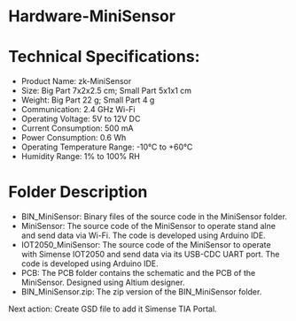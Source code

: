 # Hardware-MiniSensor

# Technical Specifications:
- Product Name: zk-MiniSensor
- Size: Big Part 7x2x2.5 cm; Small Part 5x1x1 cm
- Weight: Big Part 22 g; Small Part 4 g
- Communication: 2.4 GHz Wi-Fi
- Operating Voltage: 5V to 12V DC
- Current Consumption: 500 mA
- Power Consumption: 0.6 Wh
- Operating Temperature Range: -10°C to +60°C
- Humidity Range: 1% to 100% RH

# Folder Description
- BIN_MiniSensor: Binary files of the source code in the MiniSensor folder.
- MiniSensor: The source code of the MiniSensor to operate stand alne and send data via Wi-Fi. The code is developed using Arduino IDE.
- IOT2050_MiniSensor: The source code of the MiniSensor to operate with Simense IOT2050 and send data via its USB-CDC UART port. The code is developed using Arduino IDE.
- PCB: The PCB folder contains the schematic and the PCB of the MiniSensor. Designed using Altium designer.
- BIN_MiniSensor.zip: The zip version of the BIN_MiniSensor folder.

Next action: Create GSD file to add it Simense TIA Portal.
